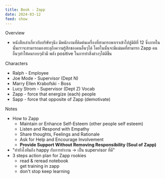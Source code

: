 ```yaml
---
title: Book - Zapp
date: 2024-03-12
feed: show
---
```


Overview
- หนังสือเล่าเกี่ยวกับบริษัทๆนึง มีพนักงานที่คิดค้นเครื่องที่สามารถพาเราเข้าไปสู่มิติที่ 12 ซึ่งภายในนั้นเราจะสามารถมองทะลุถึงความรู้สึกของคนอื่นๆได้ โดยในนั้นจะมีแม่มดที่สามารถ Zapp คนอื่นๆทำให้คนรอบๆตัวมี พลัง positive ในการทำสิ่งต่างๆได้ดีขึ้น

Characters
- Ralph - Employee
- Joe Mode - Supervisor (Dept N)
- Marry Ellen Krabofski - Boss
- Lucy Strom - Supervisor (Dept Z)
Vocab
- Zapp - force that energize (each) people
- Sapp - force that opposite of Zapp (demotivate)

Notes
- How to Zapp
	- Maintain or Enhance Self-Esteem (other people self esteem)
	- Listen and Respond with Empathy
	- Share thoughts, Feelings and Rationale
	- Ask for Help and Encourage Involvement
	- **Provide Support Without Removing Responsibility (Soul of Zapp)**  
- "ทำยังไงทีมถึง happy กับการทำงาน -> เป็น supervisor ที่ดี"
- 3 steps action plan for Zapp rookies
	- read & reread notebook
	- get training in zapp
	- don't stop keep learning

